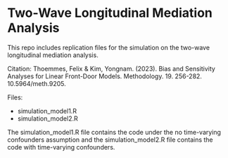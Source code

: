 # Two-Wave Longitudinal Mediation Analysis 
This repo includes replication files for the simulation on the two-wave longitudinal mediation analysis.

Citation: Thoemmes, Felix & Kim, Yongnam. (2023). Bias and Sensitivity Analyses for Linear Front-Door Models. Methodology. 19. 256-282. 10.5964/meth.9205. 

Files: 
- simulation_model1.R
- simulation_model2.R

The simulation_model1.R file contains the code under the no time-varying confounders assumption and the simulation_model2.R file contains the code with time-varying confounders.

